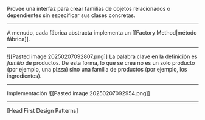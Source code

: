 Provee una interfaz para crear familias de objetos relacionados o dependientes sin especificar sus clases concretas.
***
A menudo, cada fábrica abstracta implementa un [[Factory Method|método fábrica]].
***
![[Pasted image 20250207092807.png]]
La palabra clave en la definición es *familia* de productos. De esta forma, lo que se crea no es un solo producto (por ejemplo, una pizza) sino una familia de productos (por ejemplo, los ingredientes).
***
Implementación
![[Pasted image 20250207092954.png]]
***
[Head First Design Patterns]
